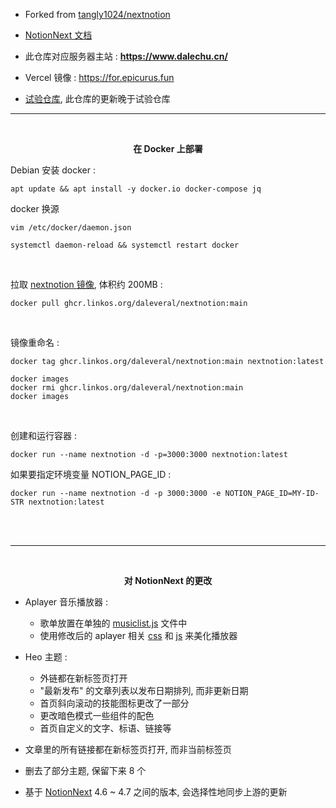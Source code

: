 
- Forked from [tangly1024/nextnotion](https://github.com/tangly1024/nextnotion)

- [NotionNext 文档](https://docs.tangly1024.com/article/latest)

- 此仓库对应服务器主站 : **https://www.dalechu.cn/**  

- Vercel 镜像 : https://for.epicurus.fun

- [试验仓库](https://github.com/Dalecuc/nextnotion), 此仓库的更新晚于试验仓库

---

<br/>

<p align="center">
    <b>在 Docker 上部署</b>
</p>

Debian 安装 docker :
```shell
apt update && apt install -y docker.io docker-compose jq
```

docker 换源
```shell
vim /etc/docker/daemon.json
```
```shell
systemctl daemon-reload && systemctl restart docker
```



<br/>

拉取 [nextnotion 镜像](https://github.com/daleveral/nextnotion/pkgs/container/nextnotion), 体积约 200MB :

```shell
docker pull ghcr.linkos.org/daleveral/nextnotion:main
```

<br/>

镜像重命名 :
```shell
docker tag ghcr.linkos.org/daleveral/nextnotion:main nextnotion:latest 
```

```shell
docker images
docker rmi ghcr.linkos.org/daleveral/nextnotion:main
docker images
```

<br/>


创建和运行容器 :
```shell
docker run --name nextnotion -d -p=3000:3000 nextnotion:latest 
```

如果要指定环境变量 NOTION_PAGE_ID :
```shell
docker run --name nextnotion -d -p 3000:3000 -e NOTION_PAGE_ID=MY-ID-STR nextnotion:latest
```

<br/>
<br/>


---

<br/>

<p align="center"> <b>对 NotionNext 的更改 </b> </p>

- Aplayer 音乐播放器 : 
    - 歌单放置在单独的 [musiclist.js](./musiclist.js) 文件中
    - 使用修改后的 aplayer 相关 [css](https://jsd.onmicrosoft.cn/gh/Daleveral/csslivb/cssv3.css) 和 [js](https://jsd.onmicrosoft.cn/gh/Daleveral/csslivb/jsv2.js) 来美化播放器

- Heo 主题 :
    - 外链都在新标签页打开
    - "最新发布" 的文章列表以发布日期排列, 而非更新日期
    - 首页斜向滚动的技能图标更改了一部分
    - 更改暗色模式一些组件的配色
    - 首页自定义的文字、标语、链接等

- 文章里的所有链接都在新标签页打开, 而非当前标签页

- 删去了部分主题, 保留下来 8 个

- 基于 [NotionNext](https://docs.tangly1024.com/article/latest)  4.6 ~ 4.7 之间的版本, 会选择性地同步上游的更新

<br/>
<br/>